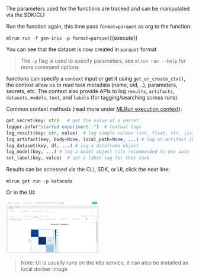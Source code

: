 The parameters used for the functions are tracked and can be manipulated via the SDK/CLI

Run the function again, this time pass `format=parquet` as arg to the function:

`mlrun run -f gen-iris -p format=parquet`{{execute}}

You can see that the dataset is now created in `parquet` format

> The `-p` flag is used to specify parameters, see `mlrun run --help` for more command options

functions can specify a `context` input or get it using `get_or_create_ctx()`,
the context allow us to read task metadata (name, uid, ..), parameters, secrets, etc.
The context also provide APIs to log `results`, `artifacts`, `datasets`, `models`, `text`, and `labels` 
(for tagging/searching across runs).

Common context methods (read more under [MLRun execution context](https://docs.mlrun.org/en/latest/api/mlrun.execution.html)):
```python
get_secret(key: str)   # get the value of a secret
logger.info("started experiment..")  # textual logs
log_result(key: str, value)  # log simple values (int, float, str, list, dict, ..)
log_artifact(key, body=None, local_path=None, ...) # log an artifact (body or local file)
log_dataset(key, df, ...) # log a dataframe object
log_model(key, ...) # log a model object (its recommended to use auto logging instead)
set_label(key, value)  # set a label tag for that task
```

Results can be accessed via the CLI, SDK, or UI, click the next line:

`mlrun get run -p katacoda`

Or in the UI:

<img src="../assets/mlrun-ui.png" width="250x" alt="mlrun-ui">


> Note: UI is usually runs on the k8s service, it can also be installed as local docker image
